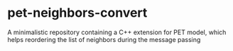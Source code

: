 # pet-neighbors-convert
A minimalistic repository containing a C++ extension for PET model, which helps reordering the list of neighbors during the message passing
